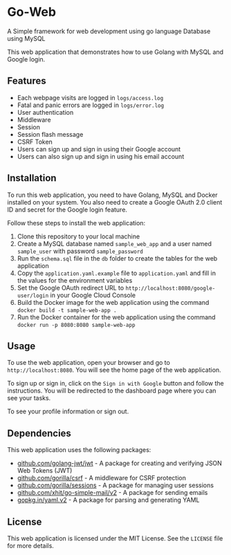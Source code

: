 # Go-Web

A Simple framework for web development using go language
Database using MySQL

This web application that demonstrates how to use Golang with MySQL and Google login.

## Features

- Each webpage visits are logged in `logs/access.log`
- Fatal and panic errors are logged in `logs/error.log`
- User authentication
- Middleware
- Session
- Session flash message
- CSRF Token
- Users can sign up and sign in using their Google account
- Users can also sign up and sign in using his email account

## Installation

To run this web application, you need to have Golang, MySQL and Docker installed on your system. You also need to create a Google OAuth 2.0 client ID and secret for the Google login feature.

Follow these steps to install the web application:

1. Clone this repository to your local machine
2. Create a MySQL database named `sample_web_app` and a user named `sample_user` with password `sample_password`
3. Run the `schema.sql` file in the `db` folder to create the tables for the web application
4. Copy the `application.yaml.example` file to `application.yaml` and fill in the values for the environment variables
5. Set the Google OAuth redirect URL to `http://localhost:8080/google-user/login` in your Google Cloud Console
6. Build the Docker image for the web application using the command `docker build -t sample-web-app .`
7. Run the Docker container for the web application using the command `docker run -p 8080:8080 sample-web-app`

## Usage

To use the web application, open your browser and go to `http://localhost:8080`. You will see the home page of the web application.

To sign up or sign in, click on the `Sign in with Google` button and follow the instructions. You will be redirected to the dashboard page where you can see your tasks.

To see your profile information or sign out.

## Dependencies

This web application uses the following packages:

- [github.com/golang-jwt/jwt](https://github.com/golang-jwt/jwt) - A package for creating and verifying JSON Web Tokens (JWT)
- [github.com/gorilla/csrf](https://github.com/gorilla/csrf) - A middleware for CSRF protection
- [github.com/gorilla/sessions](https://github.com/gorilla/sessions) - A package for managing user sessions
- [github.com/xhit/go-simple-mail/v2](https://github.com/xhit/go-simple-mail) - A package for sending emails
- [gopkg.in/yaml.v2](https://gopkg.in/yaml.v2) - A package for parsing and generating YAML

## License

This web application is licensed under the MIT License. See the `LICENSE` file for more details.
